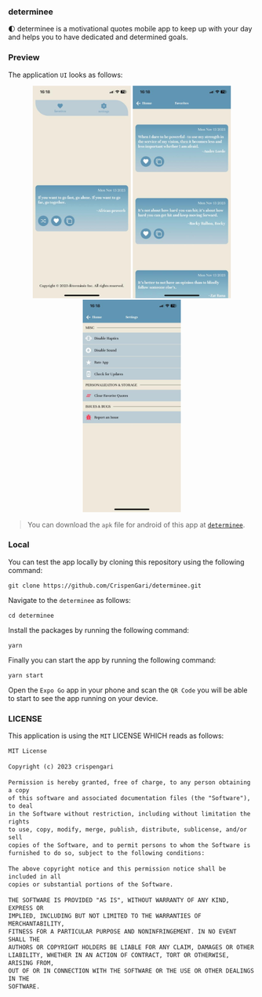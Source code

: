 ### determinee

🌓 determinee is a motivational quotes mobile app to keep up with your day and helps you to have dedicated and determined goals.

### Preview

The application `UI` looks as follows:

<p align="center">
<img src="/images/0.jpeg" alt="preview" width="200"/>
<img src="/images/1.jpeg" alt="preview" width="200"/>
<img src="/images/2.jpeg" alt="preview" width="200"/>
</p>

> You can download the `apk` file for android of this app at [`determinee`]().

### Local

You can test the app locally by cloning this repository using the following command:

```shell
git clone https://github.com/CrispenGari/determinee.git
```

Navigate to the `determinee` as follows:

```shell
cd determinee
```

Install the packages by running the following command:

```shell
yarn
```

Finally you can start the app by running the following command:

```shell
yarn start
```

Open the `Expo Go` app in your phone and scan the `QR Code` you will be able to start to see the app running on your device.

### LICENSE

This application is using the `MIT` LICENSE WHICH reads as follows:

```shell
MIT License

Copyright (c) 2023 crispengari

Permission is hereby granted, free of charge, to any person obtaining a copy
of this software and associated documentation files (the "Software"), to deal
in the Software without restriction, including without limitation the rights
to use, copy, modify, merge, publish, distribute, sublicense, and/or sell
copies of the Software, and to permit persons to whom the Software is
furnished to do so, subject to the following conditions:

The above copyright notice and this permission notice shall be included in all
copies or substantial portions of the Software.

THE SOFTWARE IS PROVIDED "AS IS", WITHOUT WARRANTY OF ANY KIND, EXPRESS OR
IMPLIED, INCLUDING BUT NOT LIMITED TO THE WARRANTIES OF MERCHANTABILITY,
FITNESS FOR A PARTICULAR PURPOSE AND NONINFRINGEMENT. IN NO EVENT SHALL THE
AUTHORS OR COPYRIGHT HOLDERS BE LIABLE FOR ANY CLAIM, DAMAGES OR OTHER
LIABILITY, WHETHER IN AN ACTION OF CONTRACT, TORT OR OTHERWISE, ARISING FROM,
OUT OF OR IN CONNECTION WITH THE SOFTWARE OR THE USE OR OTHER DEALINGS IN THE
SOFTWARE.

```
